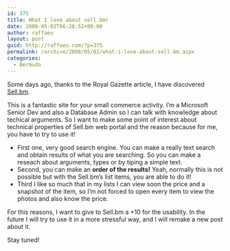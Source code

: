 ```yaml
---
id: 375
title: What I love about sell.bm!
date: 2008-05-02T06:28:52+00:00
author: raffaeu
layout: post
guid: http://raffaeu.com/?p=375
permalink: /archive/2008/05/02/what-i-love-about-sell-bm.aspx
categories:
  - Bermuda
---
```

Some days ago, thanks to the Royal Gazette article, I have discovered [Sell.bm](http://www.sell.bm). 

This is a fantastic site for your small commerce activity. I&#8217;m a Microsoft Senior Dev and also a Database Admin so I can talk with knowledge about techical arguments. So I want to make some point of interest about technical properties of Sell.bm web portal and the reason because for me, you have to try to use it!

  * First one, very good search engine. You can make a really text search and obtain results of what you are searching. So you can make a reseach about arguments, types or by tiping a simple text.
  * Second, you can make an **order of the results!** Yeah, normally this is not possible but with the Sell.bm&#8217;s list items, you are able to do it!
  * Third I like so much that in my lists I can view soon the price and a snapshot of the item, so I&#8217;m not forced to open every item to view the photos and also know the price.

For this reasons, I want to give to Sell.bm a +10 for the usability. In the future I will try to use it in a more stressful way, and I will remake a new post about it.

Stay tuned!